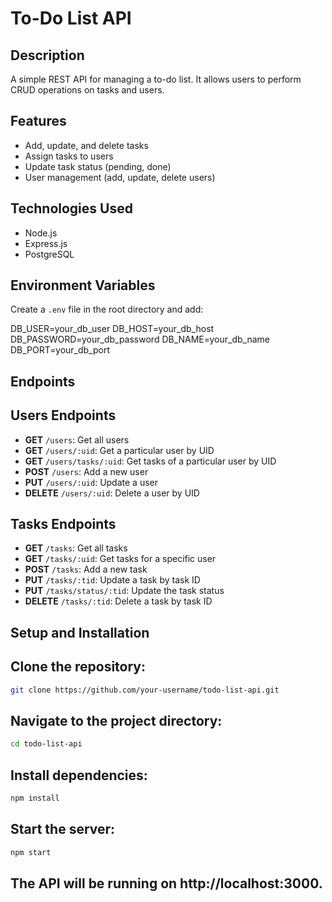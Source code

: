 # To-Do List API

## Description
A simple REST API for managing a to-do list. It allows users to perform CRUD operations on tasks and users.

## Features
- Add, update, and delete tasks
- Assign tasks to users
- Update task status (pending, done)
- User management (add, update, delete users)

## Technologies Used
- Node.js
- Express.js
- PostgreSQL

## Environment Variables

Create a `.env` file in the root directory and add:

DB_USER=your_db_user
DB_HOST=your_db_host
DB_PASSWORD=your_db_password
DB_NAME=your_db_name
DB_PORT=your_db_port



## Endpoints
## Users Endpoints

- **GET** `/users`: Get all users
- **GET** `/users/:uid`: Get a particular user by UID
- **GET** `/users/tasks/:uid`: Get tasks of a particular user by UID
- **POST** `/users`: Add a new user
- **PUT** `/users/:uid`: Update a user
- **DELETE** `/users/:uid`: Delete a user by UID

## Tasks Endpoints

- **GET** `/tasks`: Get all tasks
- **GET** `/tasks/:uid`: Get tasks for a specific user
- **POST** `/tasks`: Add a new task
- **PUT** `/tasks/:tid`: Update a task by task ID
- **PUT** `/tasks/status/:tid`: Update the task status
- **DELETE** `/tasks/:tid`: Delete a task by task ID

## Setup and Installation

## Clone the repository:
   ```bash
   git clone https://github.com/your-username/todo-list-api.git
   ```


## Navigate to the project directory:

   ```bash
   cd todo-list-api
   ```

## Install dependencies:

   ```bash
   npm install
   ```

## Start the server:

   ```bash
   npm start
   ```

## The API will be running on http://localhost:3000.
